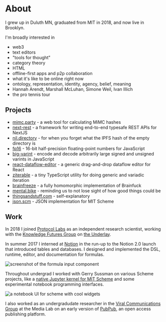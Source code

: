 # About

I grew up in Duluth MN, graduated from MIT in 2018, and now live in Brooklyn.

I'm broadly interested in

- web3
- text editors
- "tools for thought"
- category theory
- HTML
- offline-first apps and p2p collaboration
- what it's like to be online right now
- ontology, representation, identity, agency, belief, meaning
- Hannah Arendt, Marshall McLuhan, Simone Weil, Ivan Illich
- the pro tennis tour

## Projects

- [mimc.party](https://mimc.party) - a web tool for calculating MiMC hashes
- [next-rest](https://github.com/joeltg/next-rest) - a framework for writing end-to-end typesafe REST APIs for NextJS
- [nil.directory](https://nil.directory/) - for when you forget what the IPFS hash of the empty directory is
- [fp16](https://github.com/joeltg/fp16) - 16-bit half-precision floating-point numbers for JavaScript
- [big-varint](https://github.com/joeltg/big-varint) - encode and decode arbitrarily large signed and unsigned varints in JavaScript
- [react-dataflow-editor](https://github.com/joeltg/react-dataflow-editor) - a generic drag-and-drop dataflow editor for React
- [ziterable](https://github.com/joeltg/ziterable) - a tiny TypeScript utility for doing generic and variadic iteration
- [brainfreeze](https://github.com/joeltg/brainfreeze) - a fully homomorphic implementation of Brainfuck
- [mental.bike](https://mental.bike/) - reminding us to not lose sight of how good things could be
- [thingsandstuff.com](https://thingsandstuff.com/) - self-explanatory
- [json.scm](https://github.com/joeltg/json.scm) - JSON implementation for MIT Scheme

## Work

In 2018 I joined [Protocol Labs](https://protocol.ai/) as an independent research scientist, working with the [Knowledge Futures Group](https://knowledgefutures.org/) on [the Underlay](https://underlay.org/).

In summer 2017 I interned at [Notion](https://notion.so/) in the run-up to the Notion 2.0 launch that introduced tables and databases. I designed and implemented the DSL, runtime, editor, and documentation for formulas.

![screenshot of the formula input component](/formulas.png)

Throughout undergrad I worked with Gerry Sussman on various Scheme projects, like a [native Jupyter kernel for MIT Scheme](https://github.com/joeltg/mit-scheme-kernel) and some experimental notebook programming interfaces.

![a notebook UI for scheme with cool widgets](/scheme.gif)

I also worked as an undergradudate researcher in the [Viral Communications Group](https://www.media.mit.edu/groups/viral-communications/overview/) at the Media Lab on an early version of [PubPub](https://pubpub.org/), an open access publishing platform.
